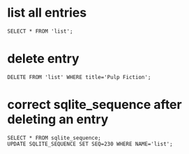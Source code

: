 # list all entries
`SELECT * FROM 'list';`

# delete entry
`DELETE FROM 'list' WHERE title='Pulp Fiction';`

# correct sqlite_sequence after deleting an entry 
```
SELECT * FROM sqlite_sequence;
UPDATE SQLITE_SEQUENCE SET SEQ=230 WHERE NAME='list';
```